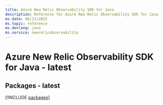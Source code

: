 ```yaml
---
title: Azure New Relic Observability SDK for Java
description: Reference for Azure New Relic Observability SDK for Java
ms.date: 06/13/2025
ms.topic: reference
ms.devlang: java
ms.service: newrelicobservability
---
```

# Azure New Relic Observability SDK for Java - latest
## Packages - latest
[!INCLUDE [packages](new-relic-observability-index.md)]